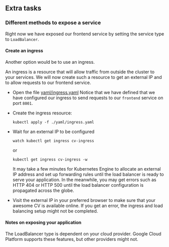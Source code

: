 ## Extra tasks

### Different methods to expose a service
Right now we have exposed our frontend service by setting the service type to `LoadBalancer`.

#### Create an ingress
Another option would be to use an ingress.

An ingress is a resource that will allow traffic from outside the cluster to your services. We will now create such a resource to get an external IP and to allow requests to our frontend service.

* Open the file [yaml/ingress.yaml](https://github.com/pingrid/nrk-kubernetes-intro/blob/master/yaml/ingress.yaml)
  Notice that we have defined that we have configured our ingress to send requests to our `frontend` service on port `8001`.
* Create the ingress resource:
  
  ```
  kubectl apply -f ./yaml/ingress.yaml
  ```

* Wait for an external IP to be configured

  ```
  watch kubectl get ingress cv-ingress
  ```
  
  or
  
  ```
  kubectl get ingress cv-ingress -w
  ```
  
  It may take a few minutes for Kubernetes Engine to allocate an external IP address and set up forwarding rules until the load balancer is ready to serve your application. In the meanwhile, you may get errors such as HTTP 404 or HTTP 500 until the load balancer configuration is propagated across the globe.

* Visit the external IP in your preferred browser to make sure that your awesome CV is available online. If you get an error, the ingress and load balancing setup might not be completed.

#### Notes on exposing your application
The LoadBalancer type is dependent on your cloud provider. Google Cloud Platform supports these features, but other providers might not.

